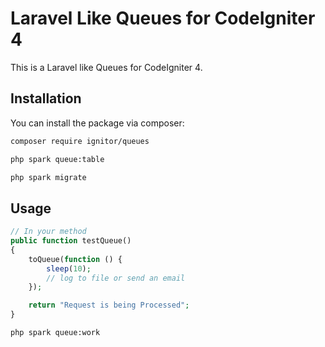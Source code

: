 # Laravel Like Queues for CodeIgniter 4

This is a Laravel like Queues for CodeIgniter 4.

## Installation

You can install the package via composer:

```bash
composer require ignitor/queues

php spark queue:table

php spark migrate
```

## Usage

```php
// In your method
public function testQueue()
{
    toQueue(function () {
        sleep(10);
        // log to file or send an email
    });

    return "Request is being Processed";
}
```

```bash
php spark queue:work
```